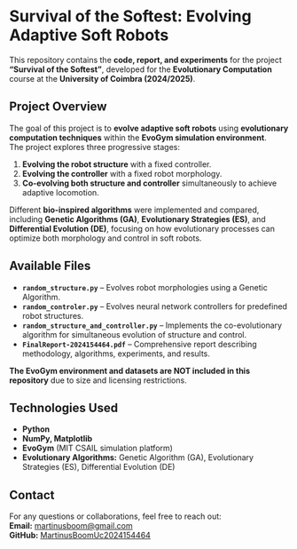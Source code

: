 # Survival of the Softest: Evolving Adaptive Soft Robots  

This repository contains the **code, report, and experiments** for the project **“Survival of the Softest”**, developed for the **Evolutionary Computation** course at the **University of Coimbra (2024/2025)**.  

## Project Overview  
The goal of this project is to **evolve adaptive soft robots** using **evolutionary computation techniques** within the **EvoGym simulation environment**.  
The project explores three progressive stages:  
1. **Evolving the robot structure** with a fixed controller.  
2. **Evolving the controller** with a fixed robot morphology.  
3. **Co-evolving both structure and controller** simultaneously to achieve adaptive locomotion.  

Different **bio-inspired algorithms** were implemented and compared, including **Genetic Algorithms (GA)**, **Evolutionary Strategies (ES)**, and **Differential Evolution (DE)**, focusing on how evolutionary processes can optimize both morphology and control in soft robots.  

## Available Files  
- **`random_structure.py`** – Evolves robot morphologies using a Genetic Algorithm.  
- **`random_controler.py`** – Evolves neural network controllers for predefined robot structures.  
- **`random_structure_and_controller.py`** – Implements the co-evolutionary algorithm for simultaneous evolution of structure and control.  
- **`FinalReport-2024154464.pdf`** – Comprehensive report describing methodology, algorithms, experiments, and results.  

**The EvoGym environment and datasets are NOT included in this repository** due to size and licensing restrictions.  

## Technologies Used  
- **Python**  
- **NumPy, Matplotlib**  
- **EvoGym** (MIT CSAIL simulation platform)  
- **Evolutionary Algorithms:** Genetic Algorithm (GA), Evolutionary Strategies (ES), Differential Evolution (DE)  

## Contact  
For any questions or collaborations, feel free to reach out:  
**Email:** martinusboom@gmail.com  
**GitHub:** [MartinusBoomUc2024154464](https://github.com/MartinusBoomUc2024154464)
